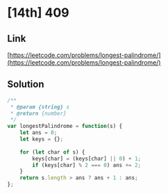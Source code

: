 # [14th] 409

<a name="DUdFh"></a>
## Link
[https://leetcode.com/problems/longest-palindrome/](https://leetcode.com/problems/longest-palindrome/)
<a name="q7t1L"></a>
## Solution
```javascript
/**
 * @param {string} s
 * @return {number}
 */
var longestPalindrome = function(s) {
    let ans = 0;
    let keys = {};
  
    for (let char of s) {
        keys[char] = (keys[char] || 0) + 1;
        if (keys[char] % 2 === 0) ans += 2;
    }
    return s.length > ans ? ans + 1 : ans;    
};
```


